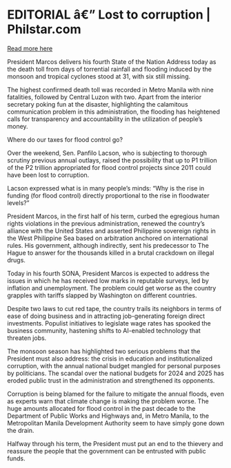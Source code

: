 # EDITORIAL â€” Lost to corruption | Philstar.com

[Read more here](https://www.philstar.com/opinion/2025/07/28/2461221/editorial-lost-corruption)

President Marcos delivers his fourth State of the Nation Address today as the death toll from days of torrential rainfall and flooding induced by the monsoon and tropical cyclones stood at 31, with six still missing.

The highest confirmed death toll was recorded in Metro Manila with nine fatalities, followed by Central Luzon with two. Apart from the interior secretary poking fun at the disaster, highlighting the calamitous communication problem in this administration, the flooding has heightened calls for transparency and accountability in the utilization of people’s money.

Where do our taxes for flood control go?

Over the weekend, Sen. Panfilo Lacson, who is subjecting to thorough scrutiny previous annual outlays, raised the possibility that up to P1 trillion of the P2 trillion appropriated for flood control projects since 2011 could have been lost to corruption.

Lacson expressed what is in many people’s minds: “Why is the rise in funding (for flood control) directly proportional to the rise in floodwater levels?”

President Marcos, in the first half of his term, curbed the egregious human rights violations in the previous administration, renewed the country’s alliance with the United States and asserted Philippine sovereign rights in the West Philippine Sea based on arbitration anchored on international rules. His government, although indirectly, sent his predecessor to The Hague to answer for the thousands killed in a brutal crackdown on illegal drugs.

Today in his fourth SONA, President Marcos is expected to address the issues in which he has received low marks in reputable surveys, led by inflation and unemployment. The problem could get worse as the country grapples with tariffs slapped by Washington on different countries.

Despite two laws to cut red tape, the country trails its neighbors in terms of ease of doing business and in attracting job-generating foreign direct investments. Populist initiatives to legislate wage rates has spooked the business community, hastening shifts to AI-enabled technology that threaten jobs.

The monsoon season has highlighted two serious problems that the President must also address: the crisis in education and institutionalized corruption, with the annual national budget mangled for personal purposes by politicians. The scandal over the national budgets for 2024 and 2025 has eroded public trust in the administration and strengthened its opponents.

Corruption is being blamed for the failure to mitigate the annual floods, even as experts warn that climate change is making the problem worse. The huge amounts allocated for flood control in the past decade to the Department of Public Works and Highways and, in Metro Manila, to the Metropolitan Manila Development Authority seem to have simply gone down the drain.

Halfway through his term, the President must put an end to the thievery and reassure the people that the government can be entrusted with public funds.